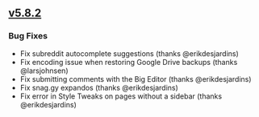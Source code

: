 ## [v5.8.2](https://github.com/honestbleeps/Reddit-Enhancement-Suite/releases/v5.8.2)

### Bug Fixes

- Fix subreddit autocomplete suggestions (thanks @erikdesjardins)
- Fix encoding issue when restoring Google Drive backups (thanks @larsjohnsen)
- Fix submitting comments with the Big Editor (thanks @erikdesjardins)
- Fix snag.gy expandos (thanks @erikdesjardins)
- Fix error in Style Tweaks on pages without a sidebar (thanks @erikdesjardins)

